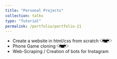 ```yaml
---
title: "Personal Projects"
collection: talks
type: "Tutorial"
permalink: /portfolio/portfolio-21
---
```



* Create a website in html/css from scratch [<img src="/images/GitHub.png" alt="GitHub" width="37.5" height="12.5" />](https://github.com/b-ptiste/Composed-Image-Retrieval)
* Phone Game cloning [<img src="/images/GitHub.png" alt="GitHub" width="37.5" height="12.5" />](https://github.com/b-ptiste/first_web_site)
* Web-Scraping / Creation of bots for Instagram 
